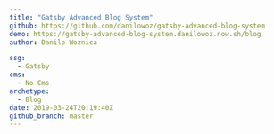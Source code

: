 ```yaml
---
title: "Gatsby Advanced Blog System"
github: https://github.com/danilowoz/gatsby-advanced-blog-system
demo: https://gatsby-advanced-blog-system.danilowoz.now.sh/blog
author: Danilo Woznica

ssg:
  - Gatsby
cms:
  - No Cms
archetype:
  - Blog
date: 2019-03-24T20:19:40Z
github_branch: master
---
```

